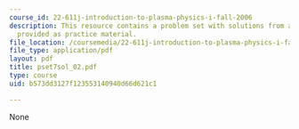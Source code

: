 ```yaml
---
course_id: 22-611j-introduction-to-plasma-physics-i-fall-2006
description: This resource contains a problem set with solutions from a previous semester,
  provided as practice material.
file_location: /coursemedia/22-611j-introduction-to-plasma-physics-i-fall-2006/b573dd3127f123553140940d66d621c1_pset7sol_02.pdf
file_type: application/pdf
layout: pdf
title: pset7sol_02.pdf
type: course
uid: b573dd3127f123553140940d66d621c1

---
```

None
